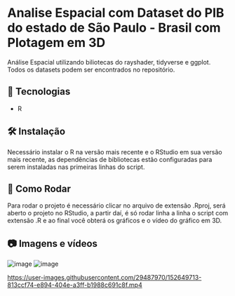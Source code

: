# Analise Espacial com Dataset do PIB do estado de São Paulo - Brasil com Plotagem em 3D
Análise Espacial utilizando biliotecas do rayshader, tidyverse e ggplot.
Todos os datasets podem ser encontrados no repositório.

## 🚀 Tecnologias

- R

## 🛠 Instalação

Necessário instalar o R na versão mais recente e o RStudio em sua versão mais recente,
as dependências de bibliotecas estão configuradas para serem instaladas nas primeiras linhas do script.

## 🎡 Como Rodar

Para rodar o projeto é necessário clicar no arquivo de extensão .Rproj,
será aberto o projeto no RStudio, a partir daí, é só rodar linha a linha o script com extensão .R
e ao final você obterá os gráficos e o vídeo do gráfico em 3D.

## 📷 Imagens e vídeos

![image](https://user-images.githubusercontent.com/29487970/152649699-f9b810c0-05ab-4a64-95a4-5fae1c1585a8.png)
![image](https://user-images.githubusercontent.com/29487970/152649742-91304289-326c-4143-b45a-f31f0301a9cf.png)


https://user-images.githubusercontent.com/29487970/152649713-813ccf74-e894-404e-a3ff-b1988c691c8f.mp4

